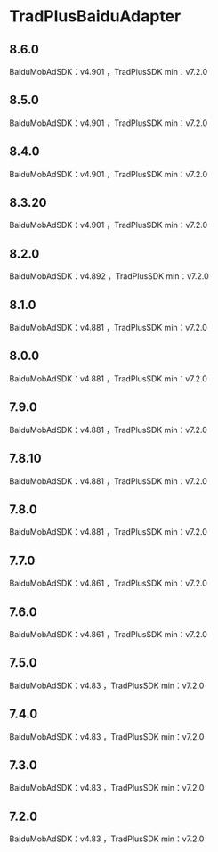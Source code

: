 # TradPlusBaiduAdapter

## 8.6.0

BaiduMobAdSDK：v4.901 ，TradPlusSDK min：v7.2.0

## 8.5.0

BaiduMobAdSDK：v4.901 ，TradPlusSDK min：v7.2.0

## 8.4.0

BaiduMobAdSDK：v4.901 ，TradPlusSDK min：v7.2.0

## 8.3.20

BaiduMobAdSDK：v4.901 ，TradPlusSDK min：v7.2.0

## 8.2.0

BaiduMobAdSDK：v4.892 ，TradPlusSDK min：v7.2.0

## 8.1.0

BaiduMobAdSDK：v4.881 ，TradPlusSDK min：v7.2.0

## 8.0.0

BaiduMobAdSDK：v4.881 ，TradPlusSDK min：v7.2.0

## 7.9.0

BaiduMobAdSDK：v4.881 ，TradPlusSDK min：v7.2.0

## 7.8.10

BaiduMobAdSDK：v4.881 ，TradPlusSDK min：v7.2.0

## 7.8.0

BaiduMobAdSDK：v4.881 ，TradPlusSDK min：v7.2.0

## 7.7.0

BaiduMobAdSDK：v4.861 ，TradPlusSDK min：v7.2.0

## 7.6.0

BaiduMobAdSDK：v4.861 ，TradPlusSDK min：v7.2.0

## 7.5.0

BaiduMobAdSDK：v4.83 ，TradPlusSDK min：v7.2.0

## 7.4.0

BaiduMobAdSDK：v4.83 ，TradPlusSDK min：v7.2.0

## 7.3.0

BaiduMobAdSDK：v4.83 ，TradPlusSDK min：v7.2.0

## 7.2.0

BaiduMobAdSDK：v4.83 ，TradPlusSDK min：v7.2.0